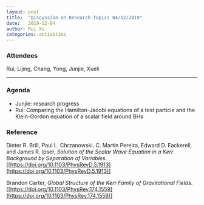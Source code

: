 ```yaml
---
layout: post
title:  "Discussion on Research Topics 04/12/2019"
date:   2019-12-04
author: Rui Xu
categories: activities
---
```



### Attendees

Rui, Lijing, Chang, Yong, Junjie, Xueli

---

### Agenda

- Junjie: research progress
- Rui: Comparing the Hamilton-Jacobi equations of a test particle and the Klein-Gordon equation of a scalar field around BHs

### Reference

Dieter R. Brill, Paul L. Chrzanowski, C. Martin Pereira, Edward D. Fackerell, and James R. Ipser, *Solution of the Scalar Wave Equation in a Kerr Background by Separation of Variables*. [[https://doi.org/10.1103/PhysRevD.5.1913](https://doi.org/10.1103/PhysRevD.5.1913)] 

Brandon Carter, *Global Structure of the Kerr Family of Gravitational Fields*. [[https://doi.org/10.1103/PhysRev.174.1559](https://doi.org/10.1103/PhysRev.174.1559)] 
